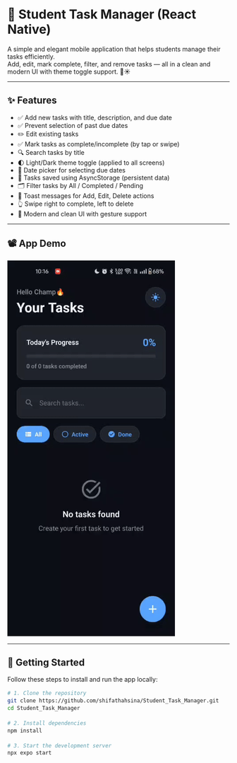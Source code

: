 # 📘 Student Task Manager (React Native)

A simple and elegant mobile application that helps students manage their tasks efficiently.  
Add, edit, mark complete, filter, and remove tasks — all in a clean and modern UI with theme toggle support. 🌙☀️

---

## ✨ Features

- ✅ Add new tasks with title, description, and due date  
- ✅ Prevent selection of past due dates  
- ✏️ Edit existing tasks  
- ✅ Mark tasks as complete/incomplete (by tap or swipe)  
- 🔍 Search tasks by title  
- 🌓 Light/Dark theme toggle (applied to all screens)  
- 📅 Date picker for selecting due dates  
- 💾 Tasks saved using AsyncStorage (persistent data)  
- 🗂️ Filter tasks by All / Completed / Pending  
- 💬 Toast messages for Add, Edit, Delete actions  
- 👆 Swipe right to complete, left to delete  
- 🎨 Modern and clean UI with gesture support  

---

## 📽️ App Demo

![Task Demo](./assets/app_demo.gif)

---

## 🚀 Getting Started

Follow these steps to install and run the app locally:

```bash
# 1. Clone the repository
git clone https://github.com/shifathahsina/Student_Task_Manager.git
cd Student_Task_Manager

# 2. Install dependencies
npm install

# 3. Start the development server
npx expo start
